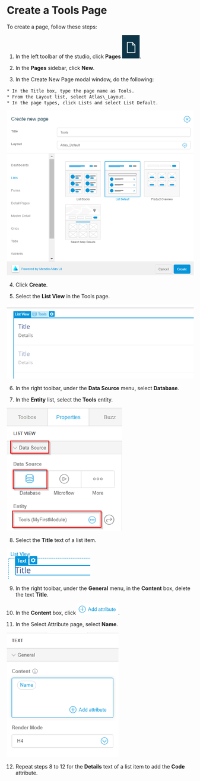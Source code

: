 # Create a Tools Page

To create a page, follow these steps:

1.   In the left toolbar of the studio, click **Pages** ![](Page.png). 

2.   In the **Pages** sidebar, click **New**. 

3.   In the Create New Page modal window, do the following: 

    * In the Title box, type the page name as Tools.
    * From the Layout list, select Atlas\_Layout.
    * In the page types, click Lists and select List Default.
   
   ![](CreatePage.png)

4.   Click **Create**. 

5.   Select the **List View** in the Tools page. 

   ![](3.png)

6.   In the right toolbar, under the **Data Source** menu, select **Database**. 

7.   In the **Entity** list, select the **Tools** entity. 

   ![](4.png)

8.   Select the **Title** text of a list item. 

   ![](5.png)

9.   In the right toolbar, under the **General** menu, in the **Content** box, delete the text **Title**. 

10.  In the **Content** box, click ![](6.png).

11.  In the Select Attribute page, select **Name**. 

   ![](7.png)

12.  Repeat steps 8 to 12 for the **Details** text of a list item to add the **Code** attribute. 

